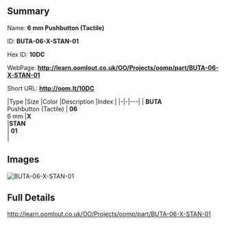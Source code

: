 

## Summary
 
Name: __6 mm Pushbutton (Tactile)__

ID: __BUTA-06-X-STAN-01__

Hex ID: __10DC__

WebPage: __http://learn.oomlout.co.uk/OO/Projects/oomp/part/BUTA-06-X-STAN-01__

Short URL: __http://oom.lt/10DC__


|Type   |Size   |Color   |Description   |Index   |
|-|-|---|
| __BUTA__ <br>Pushbutton (Tactile)  | __06__<br>6 mm   |__X__<br>    |__STAN__<br>    | __01__<br>  |


## Images
![BUTA-06-X-STAN-01](http://oomlout.com/oomp-gen/parts/BUTA-06-X-STAN-01/BUTA-06-X-STAN-01_420.jpg)

## Full Details

 http://learn.oomlout.co.uk/OO/Projects/oomp/part/BUTA-06-X-STAN-01

